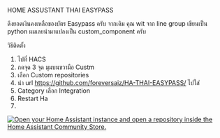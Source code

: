HOME ASSUSTANT THAI EASYPASS


ดึงยอดเงินคงเหลือของบัตร Easypass ครับ จากเดิม คุณ wit จาก line group เขียนเป็น python ผมเลยนำมาแปลงเป็น custom_component ครับ

วิธีติดตั้ง
1. ไปที่ HACS
2. กดจุด 3 จุด มุมบนขวามือ Custm
3. เลือก Custom repositories
4. นำ url  https://github.com/foreversaiz/HA-THAI-EASYPASS/ ไปใส่
5. Category เลือก  Integration
6. Restart Ha
7. 

<p><a href="https://my.home-assistant.io/redirect/hacs_repository/?owner=foreversaiz&amp;repository=HA-THAI-EASYPASS&amp;category=integration" target="_blank" rel="noreferrer noopener"><img src="https://my.home-assistant.io/badges/hacs_repository.svg" alt="Open your Home Assistant instance and open a repository inside the Home Assistant Community Store."></a></p>
